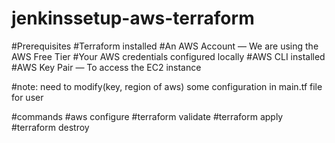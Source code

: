 # jenkinssetup-aws-terraform

#Prerequisites
#Terraform installed
#An AWS Account — We are using the AWS Free Tier
#Your AWS credentials configured locally
#AWS CLI installed
#AWS Key Pair — To access the EC2 instance


#note: need to modify(key, region of aws) some configuration in main.tf file for user

#commands
#aws configure
#terraform validate
#terraform apply
#terraform destroy

